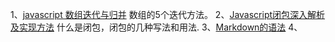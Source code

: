1、[javascript 数组迭代与归并](http://www.cnblogs.com/solomonhit/p/4431894.html)
数组的5个迭代方法。
2、[Javascript闭包深入解析及实现方法](http://www.cnblogs.com/hutuzhu/p/4445127.html)
什么是闭包，闭包的几种写法和用法.
3、[Markdown的语法](http://wowubuntu.com/markdown/)
4、 